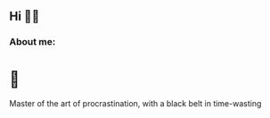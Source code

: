 ## Hi 👋😄

### About me:
# 🦥
Master of the art of procrastination, with a black belt in time-wasting

